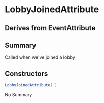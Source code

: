 # LobbyJoinedAttribute

## Derives from EventAttribute

## Summary

Called when we've joined a lobby
## Constructors

```c#
LobbyJoinedAttribute( ) 
```
No Summary
